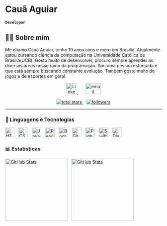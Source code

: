 #  Cauã Aguiar
**`Developer`**


## 👨🏼 Sobre mim
Me chamo Cauã Aguiar, tenho 19 anos anos e moro em Brasilia. Atualmente estou cursando ciência da computação na Universidade Católica de Brasilia(UCB). Gosto muito de desenvolver, procuro sempre aprender as diversas áreas nesse ramo da programação. Sou uma pessoa esforçada e que está sempre buscando constante evolução. Também gosto muito de jogos e de esportes em geral.

<p align="center">
    <a href="https://www.linkedin.com/in/cauã-aguiar-1633952b9/">
        <img 
            width="35px" alt="LinkedIn" title="Meu LinkedIn" src="https://i.imgur.com/yRpa1dQ.png"
        />
    </a>
                &#8287;&#8287;&#8287;&#8287;&#8287;
    <a href = https://mail.google.com/mail/u/1/#inbox>
        <img
            width="50px" height="35px"
            alt="email" title="Meu E-mail" src="https://custom-icon-badges.demolab.com/badge/Mail-E61B23.svg?logo=mail"
        />
    </a>

</p>
<p align="center">
    <a href="https://github.com/cauagomesdev?tab=repositories&sort=stargazers">
        <img 
            alt="total stars" title="Total de estrelas no GitHub" src="https://custom-icon-badges.demolab.com/github/stars/cauagomesdev?color=55960c&style=for-the-badge&labelColor=488207&logo=star&label=estrelas&logoColor=white"
        />
    </a>
                &#8287;&#8287;
    <a href="https://github.com/cauagomesdev?tab=followers">
        <img 
            alt="followers" title="Me siga no Github"    src="https://custom-icon-badges.demolab.com/github/followers/cauagomesdev?color=236ad3&labelColor=1155ba&style=for-the-badge&logo=person-add&label=seguidores&logoColor=white"
        />
    </a>
</p>

---

### 🤖 Linguagens e Tecnologias

<img 
    align="left" 
    alt="HTML"
    title="HTML" 
    width="30px" 
    style="padding-right: 10px;" 
    src="https://cdn.jsdelivr.net/gh/devicons/devicon@latest/icons/html5/html5-original.svg" 
/>
<img 
    align="left" 
    alt="CSS" 
    title="CSS"
    width="30px" 
    style="padding-right: 10px;" 
    src="https://cdn.jsdelivr.net/gh/devicons/devicon@latest/icons/css3/css3-original.svg" 
/>
<img 
    align="left" 
    alt="JavaScript" 
    title="JavaScript"
    width="30px" 
    style="padding-right: 10px;" 
    src="https://cdn.jsdelivr.net/gh/devicons/devicon@latest/icons/javascript/javascript-original.svg" 
/>
<img 
    align="left" 
    alt="React"
    title="React" 
    width="30px" 
    style="padding-right: 10px;" 
    src="https://cdn.jsdelivr.net/gh/devicons/devicon@latest/icons/react/react-original.svg" 
/>
<img 
    align="left" 
    alt="Bootstrap"
    title="Bootstrap" 
    width="30px" 
    style="padding-right: 10px;" 
    src="https://cdn.jsdelivr.net/gh/devicons/devicon@latest/icons/bootstrap/bootstrap-original.svg" 
/>
<img 
    align="left" 
    alt="Git" 
    title="Git"
    width="30px" 
    style="padding-right: 10px;" 
    src="https://cdn.jsdelivr.net/gh/devicons/devicon@latest/icons/git/git-original.svg" 
/>
<img 
    align="left" 
    alt="Python" 
    title="Python"
    width="30px" 
    style="padding-right: 10px;" 
    src="https://cdn.jsdelivr.net/gh/devicons/devicon@latest/icons/python/python-original.svg" 
/>
<img 
    align="left" 
    alt="Swift" 
    title="Swift"
    width="30px" 
    style="padding-right: 10px;" 
    src="https://cdn.jsdelivr.net/gh/devicons/devicon@latest/icons/swift/swift-original.svg" 
/> 
<img
    align="left" 
    alt="Django" 
    title="Django"
    width="30px" 
    style="padding-right: 10px;" 
    src="https://cdn.jsdelivr.net/gh/devicons/devicon@latest/icons/django/django-plain.svg" 
/>        
<br/>

### 📊 Estatísticas
<p>
<img 
    align="left" 
    alt="GitHub Stats" 
    height="200" 
    style="padding-right: 10px;"
    src="https://github-readme-stats.vercel.app/api?username=cauagomesdev&show_icons=true&theme=tokyonight&include_all_commits=true&locale=pt-br"
    />

<img 
    align="left" 
    alt="GitHub Stats" 
    height="200" 
    style="padding-right: 10px;"
    src="https://github-readme-stats.vercel.app/api/top-langs/?username=cauagomesdev&theme=tokyonight&layout=compact&custom_title=Tecnologias&langs_count=7"
    />
</p>
